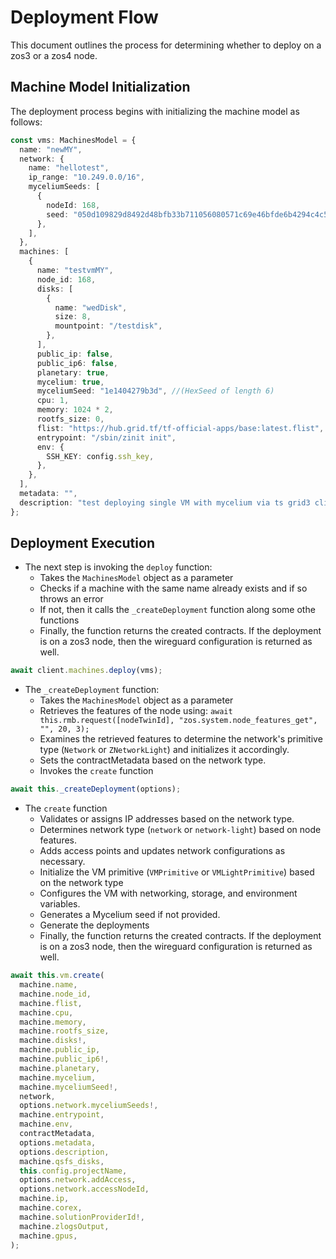 # Deployment Flow

This document outlines the process for determining whether to deploy on a zos3 or a zos4 node.

## Machine Model Initialization

The deployment process begins with initializing the machine model as follows:

```ts
const vms: MachinesModel = {
  name: "newMY",
  network: {
    name: "hellotest",
    ip_range: "10.249.0.0/16",
    myceliumSeeds: [
      {
        nodeId: 168,
        seed: "050d109829d8492d48bfb33b711056080571c69e46bfde6b4294c4c5bf468a76", //(HexSeed of length 32)
      },
    ],
  },
  machines: [
    {
      name: "testvmMY",
      node_id: 168,
      disks: [
        {
          name: "wedDisk",
          size: 8,
          mountpoint: "/testdisk",
        },
      ],
      public_ip: false,
      public_ip6: false,
      planetary: true,
      mycelium: true,
      myceliumSeed: "1e1404279b3d", //(HexSeed of length 6)
      cpu: 1,
      memory: 1024 * 2,
      rootfs_size: 0,
      flist: "https://hub.grid.tf/tf-official-apps/base:latest.flist",
      entrypoint: "/sbin/zinit init",
      env: {
        SSH_KEY: config.ssh_key,
      },
    },
  ],
  metadata: "",
  description: "test deploying single VM with mycelium via ts grid3 client",
};
```

## Deployment Execution

- The next step is invoking the `deploy` function:
  - Takes the `MachinesModel` object as a parameter
  - Checks if a machine with the same name already exists and if so throws an error
  - If not, then it calls the `_createDeployment` function along some othe functions
  - Finally, the function returns the created contracts. If the deployment is on a zos3 node, then the wireguard configuration is returned as well.

```ts
await client.machines.deploy(vms);
```

- The `_createDeployment` function:
  - Takes the `MachinesModel` object as a parameter
  - Retrieves the features of the node using: `await this.rmb.request([nodeTwinId], "zos.system.node_features_get", "", 20, 3);`
  - Examines the retrieved features to determine the network's primitive type (`Network` or `ZNetworkLight`) and initializes it accordingly.
  - Sets the contractMetadata based on the network type.
  - Invokes the `create` function

```ts
await this._createDeployment(options);
```

- The `create` function
  - Validates or assigns IP addresses based on the network type.
  - Determines network type (`network` or `network-light`) based on node features.
  - Adds access points and updates network configurations as necessary.
  - Initialize the VM primitive (`VMPrimitive` or `VMLightPrimitive`) based on the network type
  - Configures the VM with networking, storage, and environment variables.
  - Generates a Mycelium seed if not provided.
  - Generate the deployments
  - Finally, the function returns the created contracts. If the deployment is on a zos3 node, then the wireguard configuration is returned as well.

```ts
await this.vm.create(
  machine.name,
  machine.node_id,
  machine.flist,
  machine.cpu,
  machine.memory,
  machine.rootfs_size,
  machine.disks!,
  machine.public_ip,
  machine.public_ip6!,
  machine.planetary,
  machine.mycelium,
  machine.myceliumSeed!,
  network,
  options.network.myceliumSeeds!,
  machine.entrypoint,
  machine.env,
  contractMetadata,
  options.metadata,
  options.description,
  machine.qsfs_disks,
  this.config.projectName,
  options.network.addAccess,
  options.network.accessNodeId,
  machine.ip,
  machine.corex,
  machine.solutionProviderId!,
  machine.zlogsOutput,
  machine.gpus,
);
```
